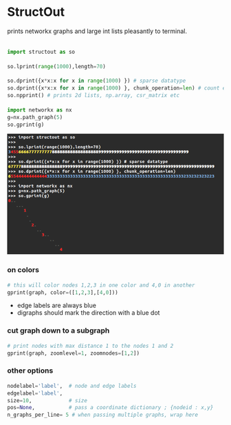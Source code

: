 # StructOut

prints networkx graphs and large int lists pleasantly to terminal. 



```python

import structout as so

so.lprint(range(1000),length=70)

so.dprint({x*x:x for x in range(1000) }) # sparse datatype
so.dprint({x*x:x for x in range(1000) }, chunk_operation=len) # count elements oO
so.npprint() # prints 2d lists, np.array, csr_matrix etc

import networkx as nx
g=nx.path_graph(5)
so.gprint(g)


```

![''](https://raw.githubusercontent.com/smautner/StructOut/master/example.png)



### on colors

```python
# this will color nodes 1,2,3 in one color and 4,0 in another
gprint(graph, color=([1,2,3],[4,0]))
```

-  edge labels are always blue
-  digraphs should mark the direction with a blue dot 

### cut graph down to a subgraph 

```python
# print nodes with max distance 1 to the nodes 1 and 2 
gprint(graph, zoomlevel=1, zoomnodes=[1,2]) 
```


### other options 

```python
nodelabel='label',  # node and edge labels
edgelabel='label',
size=10,            # size
pos=None,           # pass a coordinate dictionary ; {nodeid : x,y} 
n_graphs_per_line= 5 # when passing multiple graphs, wrap here
```

